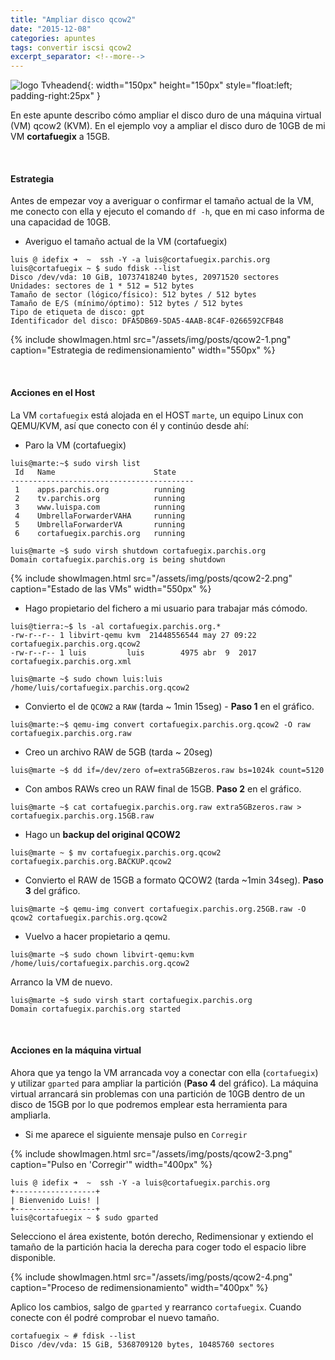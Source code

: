 ```yaml
---
title: "Ampliar disco qcow2"
date: "2015-12-08"
categories: apuntes
tags: convertir iscsi qcow2
excerpt_separator: <!--more-->
---
```



![logo Tvheadend](/assets/img/posts/logo-qcow2.svg){: width="150px" height="150px" style="float:left; padding-right:25px" } 

En este apunte describo cómo ampliar el disco duro de una máquina virtual (VM) qcow2 (KVM). En el ejemplo voy a ampliar el disco duro de 10GB de mi VM **cortafuegix** a 15GB. 

<br clear="left"/>
<!--more-->

#### Estrategia

Antes de empezar voy a averiguar o confirmar el tamaño actual de la VM, me conecto con ella y ejecuto el comando `df -h`, que en mi caso informa de una capacidad de 10GB. 

- Averiguo el tamaño actual de la VM (cortafuegix)

```console
luis @ idefix ➜  ~  ssh -Y -a luis@cortafuegix.parchis.org
luis@cortafuegix ~ $ sudo fdisk --list
Disco /dev/vda: 10 GiB, 10737418240 bytes, 20971520 sectores
Unidades: sectores de 1 * 512 = 512 bytes
Tamaño de sector (lógico/físico): 512 bytes / 512 bytes
Tamaño de E/S (mínimo/óptimo): 512 bytes / 512 bytes
Tipo de etiqueta de disco: gpt
Identificador del disco: DFA5DB69-5DA5-4AAB-8C4F-0266592CFB48
```

{% include showImagen.html
    src="/assets/img/posts/qcow2-1.png"
    caption="Estrategia de redimensionamiento"
    width="550px"
    %}

<br/>

#### Acciones en el Host 

La VM `cortafuegix` está alojada en el HOST `marte`, un equipo Linux con QEMU/KVM, así que conecto con él y continúo desde ahí: 

- Paro la VM (cortafuegix)

```console
luis@marte:~$ sudo virsh list
 Id   Name                      State
-----------------------------------------
 1    apps.parchis.org          running
 2    tv.parchis.org            running
 3    www.luispa.com            running
 4    UmbrellaForwarderVAHA     running
 5    UmbrellaForwarderVA       running
 6    cortafuegix.parchis.org   running

luis@marte ~$ sudo virsh shutdown cortafuegix.parchis.org
Domain cortafuegix.parchis.org is being shutdown

```

{% include showImagen.html
    src="/assets/img/posts/qcow2-2.png"
    caption="Estado de las VMs"
    width="550px"
    %}


- Hago propietario del fichero a mi usuario para trabajar más cómodo.

```console
luis@tierra:~$ ls -al cortafuegix.parchis.org.*
-rw-r--r-- 1 libvirt-qemu kvm  21448556544 may 27 09:22 cortafuegix.parchis.org.qcow2
-rw-r--r-- 1 luis         luis        4975 abr  9  2017 cortafuegix.parchis.org.xml

luis@marte ~$ sudo chown luis:luis /home/luis/cortafuegix.parchis.org.qcow2
```
    
- Convierto el de `QCOW2` a `RAW` (tarda ~ 1min 15seg) - **Paso 1** en el gráfico.
    
```console
luis@marte:~$ qemu-img convert cortafuegix.parchis.org.qcow2 -O raw cortafuegix.parchis.org.raw
```

- Creo un archivo RAW de 5GB (tarda ~ 20seg)
    
```console
luis@marte ~$ dd if=/dev/zero of=extra5GBzeros.raw bs=1024k count=5120
```
    
- Con ambos RAWs creo un RAW final de 15GB. **Paso 2** en el gráfico.
    
```console
luis@marte ~$ cat cortafuegix.parchis.org.raw extra5GBzeros.raw > cortafuegix.parchis.org.15GB.raw
```

- Hago un **backup del original QCOW2**
  
```console
luis@marte ~ $ mv cortafuegix.parchis.org.qcow2 cortafuegix.parchis.org.BACKUP.qcow2
```
    
- Convierto el RAW de 15GB a formato QCOW2 (tarda ~1min 34seg). **Paso 3** del gráfico.

```console
luis@marte ~$ qemu-img convert cortafuegix.parchis.org.25GB.raw -O qcow2 cortafuegix.parchis.org.qcow2
```

- Vuelvo a hacer propietario a qemu.

```console
luis@marte ~$ sudo chown libvirt-qemu:kvm /home/luis/cortafuegix.parchis.org.qcow2
```

Arranco la VM de nuevo. 

```console
luis@marte ~$ sudo virsh start cortafuegix.parchis.org
Domain cortafuegix.parchis.org started
```

<br/>

#### Acciones en la máquina virtual

Ahora que ya tengo la VM arrancada voy a conectar con ella (`cortafuegix`) y utilizar `gparted` para ampliar la partición (**Paso 4** del gráfico). La máquina virtual arrancará sin problemas con una partición de 10GB dentro de un disco de 15GB por lo que podremos emplear esta herramienta para ampliarla. 

- Si me aparece el siguiente mensaje pulso en `Corregir`

{% include showImagen.html
    src="/assets/img/posts/qcow2-3.png"
    caption="Pulso en 'Corregir'"
    width="400px"
    %}


```console
luis @ idefix ➜  ~  ssh -Y -a luis@cortafuegix.parchis.org
+------------------+
| Bienvenido Luis! |
+------------------+
luis@cortafuegix ~ $ sudo gparted
```

Selecciono el área existente, botón derecho, Redimensionar y extiendo el tamaño de la partición hacia la derecha para coger todo el espacio libre disponible. 

{% include showImagen.html
    src="/assets/img/posts/qcow2-4.png"
    caption="Proceso de redimensionamiento"
    width="400px"
    %}

Aplico los cambios, salgo de `gparted` y rearranco `cortafuegix`. Cuando conecte con él podré comprobar el nuevo tamaño.

```console
cortafuegix ~ # fdisk --list
Disco /dev/vda: 15 GiB, 5368709120 bytes, 10485760 sectores
```
